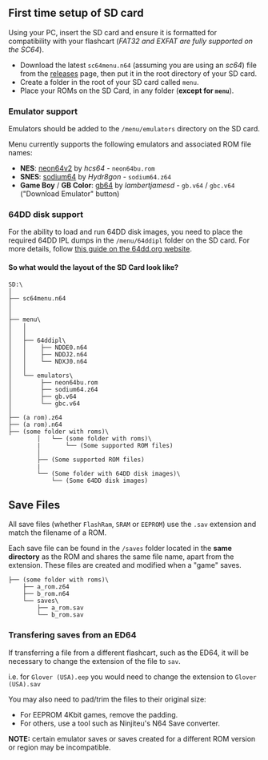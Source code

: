 ## First time setup of SD card

Using your PC, insert the SD card and ensure it is formatted for compatibility with your flashcart (*FAT32 and EXFAT are fully supported on the SC64*).

- Download the latest `sc64menu.n64` (assuming you are using an *sc64*) file from the [releases](https://github.com/Polprzewodnikowy/N64FlashcartMenu/releases/) page, then put it in the root directory of your SD card.
- Create a folder in the root of your SD card called `menu`.
- Place your ROMs on the SD Card, in any folder (**except for `menu`**).


### Emulator support
Emulators should be added to the `/menu/emulators` directory on the SD card.

Menu currently supports the following emulators and associated ROM file names:
- **NES**: [neon64v2](https://github.com/hcs64/neon64v2/releases) by *hcs64* - `neon64bu.rom`
- **SNES**: [sodium64](https://github.com/Hydr8gon/sodium64/releases) by *Hydr8gon* - `sodium64.z64`
- **Game Boy** / **GB Color**: [gb64](https://lambertjamesd.github.io/gb64/romwrapper/romwrapper.html) by *lambertjamesd* - `gb.v64` / `gbc.v64` ("Download Emulator" button)


### 64DD disk support
For the ability to load and run 64DD disk images, you need to place the required 64DD IPL dumps in the `/menu/64ddipl` folder on the SD card.
For more details, follow [this guide on the 64dd.org website](https://64dd.org/tutorial_sc64.html).


#### So what would the layout of the SD Card look like?
```plaintext
SD:\
│
├── sc64menu.n64
│
│
├── menu\
│   │
│   │
│   ├── 64ddipl\
│   │    ├── NDDE0.n64
│   │    ├── NDDJ2.n64
│   │    └── NDXJ0.n64
│   │    
│   └── emulators\
│        ├── neon64bu.rom
│        ├── sodium64.z64
│        ├── gb.v64
│        └── gbc.v64
│
├── (a rom).z64
├── (a rom).n64
├── (some folder with roms)\
        │   └── (some folder with roms)\
        |       └── (Some supported ROM files)
        │
        ├── (Some supported ROM files)
        |
        └── (Some folder with 64DD disk images)\
            └── (Some 64DD disk images)
```


## Save Files
All save files (whether `FlashRam`, `SRAM` or `EEPROM`) use the `.sav` extension and match the filename of a ROM.

Each save file can be found in the `/saves` folder located in the **same directory** as the ROM and shares the same file name, apart from the extension.
These files are created and modified when a "game" saves.

```plaintext
├── (some folder with roms)\
    ├── a_rom.z64
    ├── b_rom.n64
    └── saves\
        ├── a_rom.sav
        └── b_rom.sav
```

### Transfering saves from an ED64
If transferring a file from a different flashcart, such as the ED64, it will be necessary to change the extension of the file to `sav`.

i.e. for `Glover (USA).eep` you would need to change the extension to `Glover (USA).sav`

You may also need to pad/trim the files to their original size:
- For EEPROM 4Kbit games, remove the padding.
- For others, use a tool such as Ninjiteu's N64 Save converter.

**NOTE:** certain emulator saves or saves created for a different ROM version or region may be incompatible.
